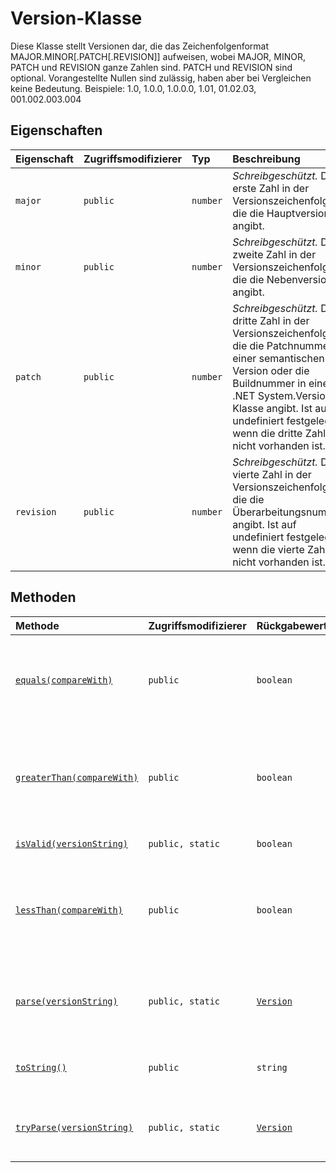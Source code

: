 # <a name="version-class"></a>Version-Klasse







Diese Klasse stellt Versionen dar, die das Zeichenfolgenformat MAJOR.MINOR[.PATCH[.REVISION]] aufweisen, wobei MAJOR, MINOR, PATCH und REVISION ganze Zahlen sind. PATCH und REVISION sind optional. Vorangestellte Nullen sind zulässig, haben aber bei Vergleichen keine Bedeutung. Beispiele: 1.0, 1.0.0, 1.0.0.0, 1.01, 01.02.03, 001.002.003.004



## <a name="properties"></a>Eigenschaften

| Eigenschaft     | Zugriffsmodifizierer | Typ | Beschreibung|
|:-------------|:----|:-------|:-----------|
|`major`     | `public` | `number` | _Schreibgeschützt._ Die erste Zahl in der Versionszeichenfolge, die die Hauptversion angibt. |
|`minor`     | `public` | `number` | _Schreibgeschützt._ Die zweite Zahl in der Versionszeichenfolge, die die Nebenversion angibt. |
|`patch`     | `public` | `number` | _Schreibgeschützt._ Die dritte Zahl in der Versionszeichenfolge, die die Patchnummer in einer semantischen Version oder die Buildnummer in einer .NET System.Version-Klasse angibt. Ist auf undefiniert festgelegt, wenn die dritte Zahl nicht vorhanden ist. |
|`revision`     | `public` | `number` | _Schreibgeschützt._ Die vierte Zahl in der Versionszeichenfolge, die die Überarbeitungsnummer angibt. Ist auf undefiniert festgelegt, wenn die vierte Zahl nicht vorhanden ist. |




## <a name="methods"></a>Methoden

| Methode       | Zugriffsmodifizierer | Rückgabewerte  | Beschreibung|
|:-------------|:----|:-------|:-----------|
|[`equals(compareWith)`](equals-version.md)     | `public` | `boolean` | Überprüft, ob diese Version dem Eingabeparameter entspricht. Fehlende Patchnummer wird als 0 (null) angenommen. Beispiele: 1.0.0 equals 1.0.0 -> true 2.0.1 equals 2.0.0 -> false 3.0 equals 3.0.0 -> true 04.01 equals 4.1 -> true |
|[`greaterThan(compareWith)`](greaterthan-version.md)     | `public` | `boolean` | Überprüft, ob diese Version größer (d. h. neuer) als der Eingabeparameter ist. Fehlende Patchnummer wird als 0 (null) angenommen. Beispiele: 1.0.0 greaterThan 0.0.9 -> true 2.0 greaterThan 2.0.0 -> false 3.0.1 greaterThan 3.0 -> true |
|[`isValid(versionString)`](isvalid-version.md)     | `public, static` | `boolean` | Gibt an, ob eine Versionszeichenfolge gültig ist. |
|[`lessThan(compareWith)`](lessthan-version.md)     | `public` | `boolean` | Überprüft, ob diese Version niedriger (d. h. älter) als der Eingabeparameter ist. Fehlende Patchnummer wird als 0 (null) angenommen. Beispiele: 0.9.9 lessThan 1.0.0 -> true 2.0 lessThan 2.0.0 -> false 3.0 lessThan 3.0.1 -> true 04.01 lessThan 4.1 -> false |
|[`parse(versionString)`](parse-version.md)     | `public, static` | [`Version`](../sp-core-library/version.md) | Erstellt eine neue Versionsinstanz unter Verwendung der Versionszeichenfolge. tryParse überprüft die eingegebene Versionszeichenfolge und löst einen Fehler aus, wenn sie ungültig ist. |
|[`toString()`](tostring-version.md)     | `public` | `string` | Object.prototype.toString-Außerkraftsetzung Die Versionszeichenfolge in MAJOR.MINOR[.PATCH[.REVISION]] |
|[`tryParse(versionString)`](tryparse-version.md)     | `public, static` | [`Version`](../sp-core-library/version.md) | Versucht, eine neue Versionsinstanz mithilfe der Versionszeichenfolge zu erstellen. Gibt „nicht definiert“ zurück, wenn dieser Vorgang nicht erfolgreich war. |





